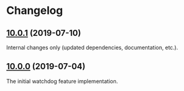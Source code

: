 Changelog
=========

## [10.0.1](https://github.com/ckeditor/ckeditor5-watchdog/compare/v10.0.0...v10.0.1) (2019-07-10)

Internal changes only (updated dependencies, documentation, etc.).


## [10.0.0](https://github.com/ckeditor/ckeditor5-watchdog/tree/v10.0.0) (2019-07-04)

The initial watchdog feature implementation.

